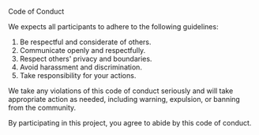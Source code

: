 Code of Conduct

We expects all participants to adhere to the following guidelines:

1. Be respectful and considerate of others. 
2. Communicate openly and respectfully.
3. Respect others' privacy and boundaries. 
4. Avoid harassment and discrimination.
5. Take responsibility for your actions. 

We take any violations of this code of conduct seriously and will take appropriate action as needed, including warning, expulsion, or banning from the community.

By participating in this project, you agree to abide by this code of conduct.
